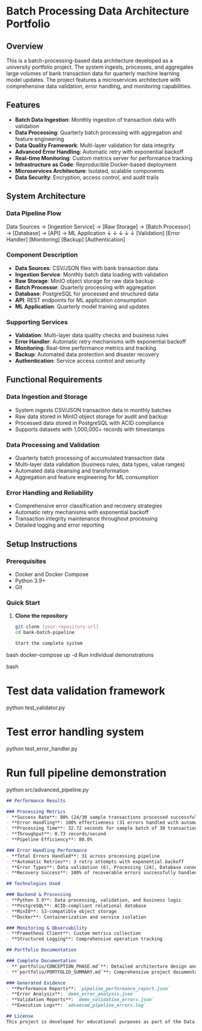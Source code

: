 # Batch Processing Data Architecture Portfolio

## Overview
This is a batch-processing-based data architecture developed as a university portfolio project. The system ingests, processes, and aggregates large volumes of bank transaction data for quarterly machine learning model updates. The project features a microservices architecture with comprehensive data validation, error handling, and monitoring capabilities.

## Features
- **Batch Data Ingestion**: Monthly ingestion of transaction data with validation
- **Data Processing**: Quarterly batch processing with aggregation and feature engineering
- **Data Quality Framework**: Multi-layer validation for data integrity
- **Advanced Error Handling**: Automatic retry with exponential backoff
- **Real-time Monitoring**: Custom metrics server for performance tracking
- **Infrastructure as Code**: Reproducible Docker-based deployment
- **Microservices Architecture**: Isolated, scalable components
- **Data Security**: Encryption, access control, and audit trails

## System Architecture

### Data Pipeline Flow

Data Sources → [Ingestion Service] → [Raw Storage] → [Batch Processor] → [Database] → [API] → ML Application
↓ ↓ ↓ ↓ ↓
[Validation] [Error Handler] [Monitoring] [Backup] [Authentication]


### Component Description
- **Data Sources**: CSV/JSON files with bank transaction data
- **Ingestion Service**: Monthly batch data loading with validation
- **Raw Storage**: MinIO object storage for raw data backup
- **Batch Processor**: Quarterly processing with aggregation
- **Database**: PostgreSQL for processed and structured data
- **API**: REST endpoints for ML application consumption
- **ML Application**: Quarterly model training and updates

### Supporting Services
- **Validation**: Multi-layer data quality checks and business rules
- **Error Handler**: Automatic retry mechanisms with exponential backoff
- **Monitoring**: Real-time performance metrics and tracking
- **Backup**: Automated data protection and disaster recovery
- **Authentication**: Service access control and security

## Functional Requirements

### Data Ingestion and Storage
- System ingests CSV/JSON transaction data in monthly batches
- Raw data stored in MinIO object storage for audit and backup
- Processed data stored in PostgreSQL with ACID compliance
- Supports datasets with 1,000,000+ records with timestamps

### Data Processing and Validation
- Quarterly batch processing of accumulated transaction data
- Multi-layer data validation (business rules, data types, value ranges)
- Automated data cleansing and transformation
- Aggregation and feature engineering for ML consumption

### Error Handling and Reliability
- Comprehensive error classification and recovery strategies
- Automatic retry mechanisms with exponential backoff
- Transaction integrity maintenance throughout processing
- Detailed logging and error reporting

## Setup Instructions

### Prerequisites
- Docker and Docker Compose
- Python 3.9+
- Git

### Quick Start
1. **Clone the repository**
   ```bash
   git clone [your-repository-url]
   cd bank-batch-pipeline

   Start the complete system

bash
docker-compose up -d
Run individual demonstrations

bash
# Test data validation framework
python test_validator.py

# Test error handling system
python test_error_handler.py

# Run full pipeline demonstration
python src/advanced_pipeline.py



```markdown
## Performance Results

### Processing Metrics
- **Success Rate**: 80% (24/30 sample transactions processed successfully)
- **Error Handling**: 100% effectiveness (31 errors handled with automatic recovery)
- **Processing Time**: 32.72 seconds for sample batch of 30 transactions
- **Throughput**: 0.73 records/second
- **Pipeline Efficiency**: 80.0%

### Error Handling Performance
- **Total Errors Handled**: 31 across processing pipeline
- **Automatic Retries**: 3 retry attempts with exponential backoff
- **Error Types**: Data validation (6), Processing (24), Database connection (1)
- **Recovery Success**: 100% of recoverable errors successfully handled

## Technologies Used

### Backend & Processing
- **Python 3.9**: Data processing, validation, and business logic
- **PostgreSQL**: ACID-compliant relational database
- **MinIO**: S3-compatible object storage
- **Docker**: Containerization and service isolation

### Monitoring & Observability
- **Prometheus Client**: Custom metrics collection
- **Structured Logging**: Comprehensive operation tracking

## Portfolio Documentation

### Complete Documentation
- **`portfolio/CONCEPTION_PHASE.md`**: Detailed architecture design and technology justification
- **`portfolio/PORTFOLIO_SUMMARY.md`**: Comprehensive project documentation and results

### Generated Evidence
- **Performance Reports**: `pipeline_performance_report.json`
- **Error Analysis**: `demo_error_analysis.json`
- **Validation Reports**: `demo_validation_errors.json`
- **Execution Logs**: `advanced_pipeline_errors.log`

## License
This project is developed for educational purposes as part of the Data Engineering (DLMDSEDE02) course portfolio at IU International University of Applied Sciences.

